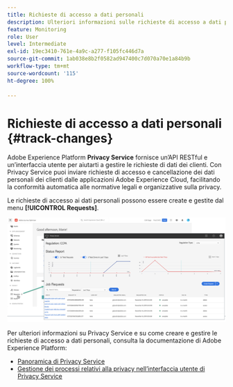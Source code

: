 ```yaml
---
title: Richieste di accesso a dati personali
description: Ulteriori informazioni sulle richieste di accesso a dati personali e su Privacy Service.
feature: Monitoring
role: User
level: Intermediate
exl-id: 19ec3410-761e-4a9c-a277-f105fc446d7a
source-git-commit: 1ab038e8b2f0582ad947400c7d070a70e1a84b9b
workflow-type: tm+mt
source-wordcount: '115'
ht-degree: 100%

---
```


# Richieste di accesso a dati personali {#track-changes}

Adobe Experience Platform **Privacy Service** fornisce un’API RESTful e un’interfaccia utente per aiutarti a gestire le richieste di dati dei clienti. Con Privacy Service puoi inviare richieste di accesso e cancellazione dei dati personali dei clienti dalle applicazioni Adobe Experience Cloud, facilitando la conformità automatica alle normative legali e organizzative sulla privacy.

Le richieste di accesso ai dati personali possono essere create e gestite dal menu **[!UICONTROL Requests]**.

![](assets/requests.png)

Per ulteriori informazioni su Privacy Service e su come creare e gestire le richieste di accesso a dati personali, consulta la documentazione di Adobe Experience Platform:

* [Panoramica di Privacy Service](https://experienceleague.adobe.com/docs/experience-platform/privacy/home.html?lang=it)
* [Gestione dei processi relativi alla privacy nell’interfaccia utente di Privacy Service](https://experienceleague.adobe.com/docs/experience-platform/privacy/ui/user-guide.html?lang=it)
